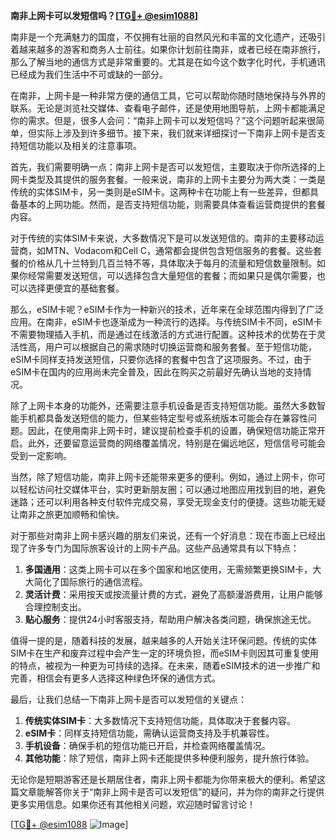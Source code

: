 **南非上网卡可以发短信吗？[[TG💪+ @esim1088](https://t.me/s/esim1088)]**

南非是一个充满魅力的国度，不仅拥有壮丽的自然风光和丰富的文化遗产，还吸引着越来越多的游客和商务人士前往。如果你计划前往南非，或者已经在南非旅行，那么了解当地的通信方式是非常重要的。尤其是在如今这个数字化时代，手机通讯已经成为我们生活中不可或缺的一部分。

在南非，上网卡是一种非常方便的通信工具，它可以帮助你随时随地保持与外界的联系。无论是浏览社交媒体、查看电子邮件，还是使用地图导航，上网卡都能满足你的需求。但是，很多人会问：“南非上网卡可以发短信吗？”这个问题听起来很简单，但实际上涉及到许多细节。接下来，我们就来详细探讨一下南非上网卡是否支持短信功能以及相关的注意事项。

首先，我们需要明确一点：南非上网卡是否可以发短信，主要取决于你所选择的上网卡类型及其提供的服务套餐。一般来说，南非的上网卡主要分为两大类：一类是传统的实体SIM卡，另一类则是eSIM卡。这两种卡在功能上有一些差异，但都具备基本的上网功能。然而，是否支持短信功能，则需要具体查看运营商提供的套餐内容。

对于传统的实体SIM卡来说，大多数情况下是可以发送短信的。南非的主要移动运营商，如MTN、Vodacom和Cell C，通常都会提供包含短信服务的套餐。这些套餐的价格从几十兰特到几百兰特不等，具体取决于每月的流量和短信数量限制。如果你经常需要发送短信，可以选择包含大量短信的套餐；而如果只是偶尔需要，也可以选择更便宜的基础套餐。

那么，eSIM卡呢？eSIM卡作为一种新兴的技术，近年来在全球范围内得到了广泛应用。在南非，eSIM卡也逐渐成为一种流行的选择。与传统SIM卡不同，eSIM卡不需要物理插入手机，而是通过在线激活的方式进行配置。这种技术的优势在于灵活性高，用户可以根据自己的需求随时切换运营商和服务套餐。至于短信功能，eSIM卡同样支持发送短信，只要你选择的套餐中包含了这项服务。不过，由于eSIM卡在国内的应用尚未完全普及，因此在购买之前最好先确认当地的支持情况。

除了上网卡本身的功能外，还需要注意手机设备是否支持短信功能。虽然大多数智能手机都具备发送短信的能力，但某些特定型号或系统版本可能会存在兼容性问题。因此，在使用南非上网卡时，建议提前检查手机的设置，确保短信功能正常开启。此外，还要留意运营商的网络覆盖情况，特别是在偏远地区，短信信号可能会受到一定影响。

当然，除了短信功能，南非上网卡还能带来更多的便利。例如，通过上网卡，你可以轻松访问社交媒体平台，实时更新朋友圈；可以通过地图应用找到目的地，避免迷路；还可以利用各种支付软件完成交易，享受无现金支付的便捷。这些功能无疑让南非之旅更加顺畅和愉快。

对于那些对南非上网卡感兴趣的朋友们来说，还有一个好消息：现在市面上已经出现了许多专门为国际旅客设计的上网卡产品。这些产品通常具有以下特点：

1. **多国通用**：这类上网卡可以在多个国家和地区使用，无需频繁更换SIM卡，大大简化了国际旅行的通信流程。
2. **灵活计费**：采用按天或按流量计费的方式，避免了高额漫游费用，让用户能够合理控制支出。
3. **贴心服务**：提供24小时客服支持，帮助用户解决各类问题，确保旅途无忧。

值得一提的是，随着科技的发展，越来越多的人开始关注环保问题。传统的实体SIM卡在生产和废弃过程中会产生一定的环境负担，而eSIM卡则因其可重复使用的特点，被视为一种更为可持续的选择。在未来，随着eSIM技术的进一步推广和完善，相信会有更多人选择这种绿色环保的通信方式。

最后，让我们总结一下南非上网卡是否可以发短信的关键点：

1. **传统实体SIM卡**：大多数情况下支持短信功能，具体取决于套餐内容。
2. **eSIM卡**：同样支持短信功能，需确认运营商支持及手机兼容性。
3. **手机设备**：确保手机的短信功能已开启，并检查网络覆盖情况。
4. **其他功能**：除了短信，南非上网卡还能提供多种便利服务，提升旅行体验。

无论你是短期游客还是长期居住者，南非上网卡都能为你带来极大的便利。希望这篇文章能解答你关于“南非上网卡是否可以发短信”的疑问，并为你的南非之行提供更多实用信息。如果你还有其他相关问题，欢迎随时留言讨论！

[[TG💪+ @esim1088](https://t.me/s/esim1088) ![Image](https://i.postimg.cc/4NQfJmqS/Snipaste-2025-05-13-00-14-12.png)]